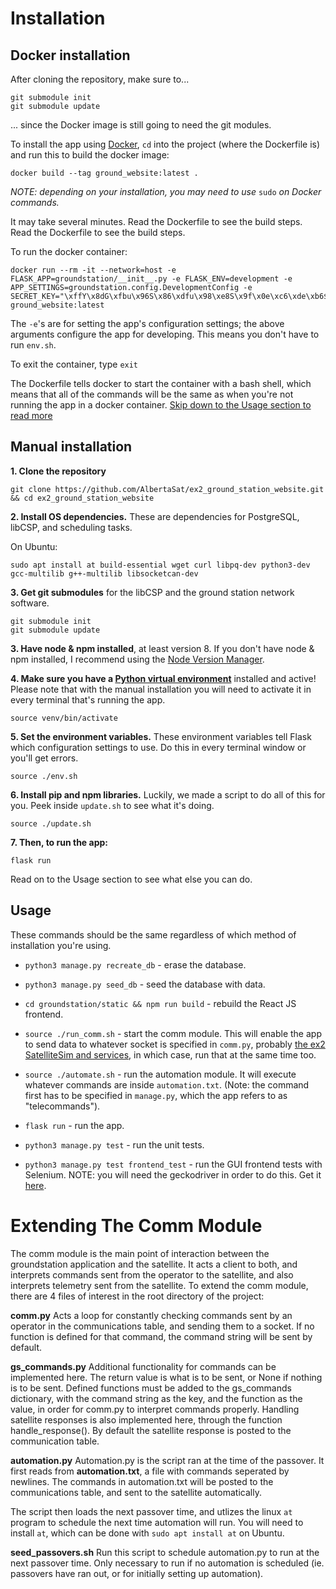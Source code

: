 # Installation

## Docker installation

After cloning the repository, make sure to...

```
git submodule init
git submodule update
```

... since the Docker image is still going to need the git modules.

To install the app using [Docker](https://docs.docker.com/get-docker/), `cd` into the project (where the Dockerfile is) and run this to build the docker image:

```
docker build --tag ground_website:latest .
```

*NOTE: depending on your installation, you may need to use* `sudo` *on Docker commands.*

It may take several minutes. Read the Dockerfile to see the build steps. Read the Dockerfile to see the build steps.

To run the docker container:

```
docker run --rm -it --network=host -e FLASK_APP=groundstation/__init__.py -e FLASK_ENV=development -e APP_SETTINGS=groundstation.config.DevelopmentConfig -e SECRET_KEY="\xffY\x8dG\xfbu\x96S\x86\xdfu\x98\xe8S\x9f\x0e\xc6\xde\xb6$\xab:\x9d\x8b" ground_website:latest
```

The `-e`'s are for setting the app's configuration settings; the above arguments configure the app for developing. This means you don't have to run `env.sh`.

To exit the container, type `exit`

The Dockerfile tells docker to start the container with a bash shell, which means that all of the commands will be the same as when you're not running the app in a docker container. [Skip down to the Usage section to read more](#usage)

## Manual installation

**1. Clone the repository**

```
git clone https://github.com/AlbertaSat/ex2_ground_station_website.git && cd ex2_ground_station_website
```

**2. Install OS dependencies.** These are dependencies for PostgreSQL, libCSP, and scheduling tasks.

On Ubuntu:
```
sudo apt install at build-essential wget curl libpq-dev python3-dev gcc-multilib g++-multilib libsocketcan-dev
```

**3. Get git submodules** for the libCSP and the ground station network software.

```
git submodule init
git submodule update
```

**3. Have node & npm installed**, at least version 8. If you don't have node & npm installed, I recommend using the [Node Version Manager](https://github.com/nvm-sh/nvm).

**4. Make sure you have a [Python virtual environment](https://docs.python.org/3/tutorial/venv.html)** installed and active! Please note that with the manual installation you will need to activate it in every terminal that's running the app.

```
source venv/bin/activate
```

**5. Set the environment variables.** These environment variables tell Flask which configuration settings to use. Do this in every terminal window or you'll get errors.

```
source ./env.sh
```

**6. Install pip and npm libraries.** Luckily, we made a script to do all of this for you. Peek inside `update.sh` to see what it's doing.

```
source ./update.sh
```  

**7. Then, to run the app:**

```
flask run
```

Read on to the Usage section to see what else you can do.

## Usage

These commands should be the same regardless of which method of installation you're using.

* `python3 manage.py recreate_db` - erase the database.

* `python3 manage.py seed_db` - seed the database with data.

* `cd groundstation/static && npm run build` - rebuild the React JS frontend.

* `source ./run_comm.sh` - start the comm module. This will enable the app to send data to whatever socket is specified in `comm.py`, probably [the ex2 SatelliteSim and services](https://github.com/AlbertaSat/ex2_services), in which case, run that at the same time too.

* `source ./automate.sh` - run the automation module. It will execute whatever commands are inside `automation.txt`. (Note: the command first has to be specified in `manage.py`, which the app refers to as "telecommands").

* `flask run` - run the app.

* `python3 manage.py test` - run the unit tests.

* `python3 manage.py test frontend_test` - run the GUI frontend tests with Selenium. NOTE: you will need the geckodriver in order to do this. Get it [here](https://github.com/mozilla/geckodriver/releases).

# Extending The Comm Module

The comm module is the main point of interaction between the groundstation application and the satellite. It acts a client to both, and interprets commands sent from the operator to the satellite, and also interprets telemetry sent from the satellite. To extend the comm module, there are 4 files of interest in the root directory of the project:

**comm.py**
Acts a loop for constantly checking commands sent by an operator in the communications table, and sending them to a socket.
If no function is defined for that command, the command string will be sent by default.

**gs_commands.py**
Additional functionality for commands can be implemented here. The return value is what is to be sent, or None if nothing is to be sent. Defined functions must be added to the gs_commands dictionary, with the command string as the key, and the function as the value, in order for comm.py to interpret commands properly.
Handling satellite responses is also implemented here, through the function handle_response(). By default the satellite response is posted to the communication table.

**automation.py**
Automation.py is the script ran at the time of the passover. It first reads from **automation.txt**, a file with commands seperated by newlines. The commands in automation.txt will be posted to the communications table, and sent to the satellite automatically.

The script then loads the next passover time, and utlizes the linux `at` program to schedule the next time automation will run. You will need to install `at`, which can be done with `sudo apt install at` on Ubuntu.

**seed_passovers.sh**
Run this script to schedule automation.py to run at the next passover time. Only necessary to run if no automation is scheduled (ie. passovers have ran out, or for initially setting up automation).
